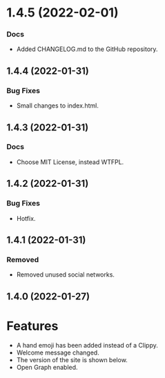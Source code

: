 # 1.4.5 (2022-02-01)


### Docs

* Added CHANGELOG.md to the GitHub repository.



## 1.4.4 (2022-01-31)


### Bug Fixes

* Small changes to index.html.



## 1.4.3 (2022-01-31)


### Docs

* Choose MIT License, instead WTFPL.



## 1.4.2 (2022-01-31)


### Bug Fixes

* Hotfix.



## 1.4.1 (2022-01-31)


### Removed

* Removed unused social networks.



## 1.4.0 (2022-01-27)


# Features

* A hand emoji has been added instead of a Clippy.
* Welcome message changed.
* The version of the site is shown below.
* Open Graph enabled.
